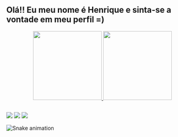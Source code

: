 ## Olá!! Eu meu nome é Henrique e sinta-se a vontade em meu perfil =)
<div align="center">
  <a href="https://github.com/Henriqueggperes">
  <img height="180em" src="https://github-readme-stats.vercel.app/api?username=Henriqueggperes&show_icons=true&theme=dracula&include_all_commits=true&count_private=true"/>
  <img height="180em" src="https://github-readme-stats.vercel.app/api/top-langs/?username=Henriqueggperes&layout=compact&langs_count=7&theme=dracula"/>
</div>
  
  ##
<div>
  <a href="https://instagram.com/henriquegperez" target="_blank"><img src="https://img.shields.io/badge/-Instagram-%23E4405F?style=for-the-badge&logo=instagram&logoColor=white" target="_blank"></a>
  <a href = "mailto:henriqquegperes@gmail.com"><img src="https://img.shields.io/badge/-Gmail-%23333?style=for-the-badge&logo=gmail&logoColor=white" target="_blank"></a>
  <a href="https://www.linkedin.com/in/henriqueggp-48931422a/" target="_blank"><img src="https://img.shields.io/badge/-LinkedIn-%230077B5?style=for-the-badge&logo=linkedin&logoColor=white" target="_blank"></a> 
 
  ![Snake animation](https://github.com/Henriqueggperes/Henriqueggperes/blob/output/github-contribution-grid-snake.svg)
 
</div>
